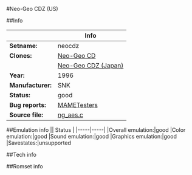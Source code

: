 #Neo-Geo CDZ (US)

##Info

||Info|
|-----|-----|
|**Setname:**|neocdz
|**Clones:**|[Neo-Geo CD](neocd.md)
||[Neo-Geo CDZ (Japan)](neocdzj.md)
|**Year:**|1996
|**Manufacturer:**|SNK
|**Status:**|good
|**Bug reports:**|[MAMETesters](http://mametesters.org/view_all_set.php?type=1&temporary=y&search=ng_aes.c)
|**Source file:**|[ng_aes.c](https://github.com/mamedev/mame/blob/master/src/mess/drivers/ng_aes.c)

##Emulation info
|| Status |
|-----|-----|
|Overall emulation:|good
|Color emulation:|good
|Sound emulation:|good
|Graphics emulation:|good
|Savestates:|unsupported

##Tech info

##Romset info

<!--- START OF EDITED COMMENT DO NOT TOUCH TEXT ABOVE-->
